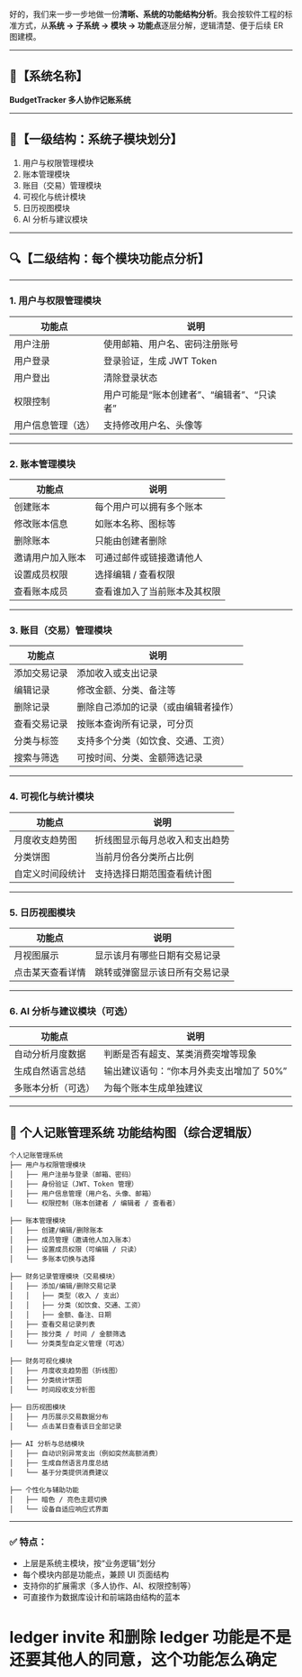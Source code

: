 好的，我们来一步一步地做一份**清晰、系统的功能结构分析**。我会按软件工程的标准方式，从**系统 → 子系统 → 模块 → 功能点**逐层分解，逻辑清楚、便于后续 ER 图建模。

---

## 📘【系统名称】

**BudgetTracker 多人协作记账系统**

---

## 📂【一级结构：系统子模块划分】

1. 用户与权限管理模块
2. 账本管理模块
3. 账目（交易）管理模块
4. 可视化与统计模块
5. 日历视图模块
6. AI 分析与建议模块

---

## 🔍【二级结构：每个模块功能点分析】

---

### **1. 用户与权限管理模块**

| 功能点             | 说明                                       |
| ------------------ | ------------------------------------------ |
| 用户注册           | 使用邮箱、用户名、密码注册账号             |
| 用户登录           | 登录验证，生成 JWT Token                   |
| 用户登出           | 清除登录状态                               |
| 权限控制           | 用户可能是“账本创建者”、“编辑者”、“只读者” |
| 用户信息管理（选） | 支持修改用户名、头像等                     |

---

### **2. 账本管理模块**

| 功能点           | 说明                         |
| ---------------- | ---------------------------- |
| 创建账本         | 每个用户可以拥有多个账本     |
| 修改账本信息     | 如账本名称、图标等           |
| 删除账本         | 只能由创建者删除             |
| 邀请用户加入账本 | 可通过邮件或链接邀请他人     |
| 设置成员权限     | 选择编辑 / 查看权限          |
| 查看账本成员     | 查看谁加入了当前账本及其权限 |

---

### **3. 账目（交易）管理模块**

| 功能点       | 说明                                 |
| ------------ | ------------------------------------ |
| 添加交易记录 | 添加收入或支出记录                   |
| 编辑记录     | 修改金额、分类、备注等               |
| 删除记录     | 删除自己添加的记录（或由编辑者操作） |
| 查看交易记录 | 按账本查询所有记录，可分页           |
| 分类与标签   | 支持多个分类（如饮食、交通、工资）   |
| 搜索与筛选   | 可按时间、分类、金额筛选记录         |

---

### **4. 可视化与统计模块**

| 功能点           | 说明                           |
| ---------------- | ------------------------------ |
| 月度收支趋势图   | 折线图显示每月总收入和支出趋势 |
| 分类饼图         | 当前月份各分类所占比例         |
| 自定义时间段统计 | 支持选择日期范围查看统计图     |

---

### **5. 日历视图模块**

| 功能点           | 说明                           |
| ---------------- | ------------------------------ |
| 月视图展示       | 显示该月有哪些日期有交易记录   |
| 点击某天查看详情 | 跳转或弹窗显示该日所有交易记录 |

---

### **6. AI 分析与建议模块（可选）**

| 功能点             | 说明                                     |
| ------------------ | ---------------------------------------- |
| 自动分析月度数据   | 判断是否有超支、某类消费突增等现象       |
| 生成自然语言总结   | 输出建议语句：“你本月外卖支出增加了 50%” |
| 多账本分析（可选） | 为每个账本生成单独建议                   |

---

## 🌲 个人记账管理系统 功能结构图（综合逻辑版）

```
个人记账管理系统
├── 用户与权限管理模块
│   ├── 用户注册与登录（邮箱、密码）
│   ├── 身份验证（JWT、Token 管理）
│   ├── 用户信息管理（用户名、头像、邮箱）
│   └── 权限控制（账本创建者 / 编辑者 / 查看者）

├── 账本管理模块
│   ├── 创建/编辑/删除账本
│   ├── 成员管理（邀请他人加入账本）
│   ├── 设置成员权限（可编辑 / 只读）
│   └── 多账本切换与选择

├── 财务记录管理模块（交易模块）
│   ├── 添加/编辑/删除交易记录
│   │   ├── 类型（收入 / 支出）
│   │   ├── 分类（如饮食、交通、工资）
│   │   ├── 金额、备注、日期
│   ├── 查看交易记录列表
│   ├── 按分类 / 时间 / 金额筛选
│   └── 分类类型自定义管理（可选）

├── 财务可视化模块
│   ├── 月度收支趋势图（折线图）
│   ├── 分类统计饼图
│   └── 时间段收支分析图

├── 日历视图模块
│   ├── 月历展示交易数据分布
│   └── 点击某日查看该日全部记录

├── AI 分析与总结模块
│   ├── 自动识别异常支出（例如突然高额消费）
│   ├── 生成自然语言月度总结
│   └── 基于分类提供消费建议

├── 个性化与辅助功能
│   ├── 暗色 / 亮色主题切换
│   └── 设备自适应响应式界面

```

---

### ✅ 特点：

- 上层是系统主模块，按“业务逻辑”划分
- 每个模块内部是功能点，兼顾 UI 页面结构
- 支持你的扩展需求（多人协作、AI、权限控制等）
- 可直接作为数据库设计和前端路由结构的蓝本

# ledger invite 和删除 ledger 功能是不是还要其他人的同意，这个功能怎么确定

